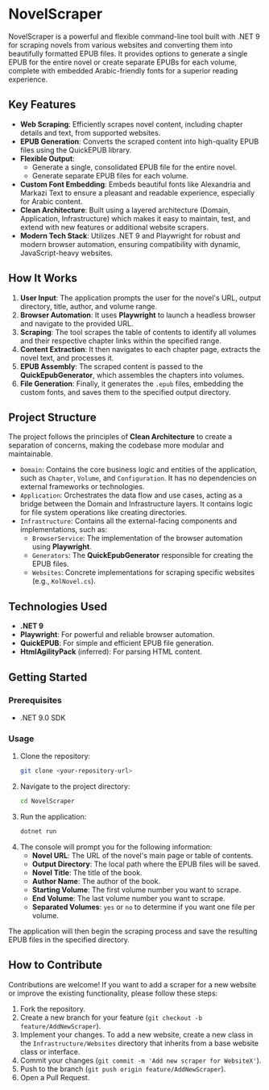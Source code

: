 # NovelScraper

NovelScraper is a powerful and flexible command-line tool built with .NET 9 for scraping novels from various websites and converting them into beautifully formatted EPUB files. It provides options to generate a single EPUB for the entire novel or create separate EPUBs for each volume, complete with embedded Arabic-friendly fonts for a superior reading experience.

## Key Features

*   **Web Scraping**: Efficiently scrapes novel content, including chapter details and text, from supported websites.
*   **EPUB Generation**: Converts the scraped content into high-quality EPUB files using the QuickEPUB library.
*   **Flexible Output**:
    *   Generate a single, consolidated EPUB file for the entire novel.
    *   Generate separate EPUB files for each volume.
*   **Custom Font Embedding**: Embeds beautiful fonts like Alexandria and Markazi Text to ensure a pleasant and readable experience, especially for Arabic content.
*   **Clean Architecture**: Built using a layered architecture (Domain, Application, Infrastructure) which makes it easy to maintain, test, and extend with new features or additional website scrapers.
*   **Modern Tech Stack**: Utilizes .NET 9 and Playwright for robust and modern browser automation, ensuring compatibility with dynamic, JavaScript-heavy websites.

## How It Works

1.  **User Input**: The application prompts the user for the novel's URL, output directory, title, author, and volume range.
2.  **Browser Automation**: It uses **Playwright** to launch a headless browser and navigate to the provided URL.
3.  **Scraping**: The tool scrapes the table of contents to identify all volumes and their respective chapter links within the specified range.
4.  **Content Extraction**: It then navigates to each chapter page, extracts the novel text, and processes it.
5.  **EPUB Assembly**: The scraped content is passed to the **QuickEpubGenerator**, which assembles the chapters into volumes.
6.  **File Generation**: Finally, it generates the `.epub` files, embedding the custom fonts, and saves them to the specified output directory.

## Project Structure

The project follows the principles of **Clean Architecture** to create a separation of concerns, making the codebase more modular and maintainable.

*   `Domain`: Contains the core business logic and entities of the application, such as `Chapter`, `Volume`, and `Configuration`. It has no dependencies on external frameworks or technologies.
*   `Application`: Orchestrates the data flow and use cases, acting as a bridge between the Domain and Infrastructure layers. It contains logic for file system operations like creating directories.
*   `Infrastructure`: Contains all the external-facing components and implementations, such as:
    *   `BrowserService`: The implementation of the browser automation using **Playwright**.
    *   `Generators`: The **QuickEpubGenerator** responsible for creating the EPUB files.
    *   `Websites`: Concrete implementations for scraping specific websites (e.g., `KolNovel.cs`).

## Technologies Used

*   **.NET 9**
*   **Playwright**: For powerful and reliable browser automation.
*   **QuickEPUB**: For simple and efficient EPUB file generation.
*   **HtmlAgilityPack** (inferred): For parsing HTML content.

## Getting Started

### Prerequisites

*   .NET 9.0 SDK

### Usage

1.  Clone the repository:
    ```bash
    git clone <your-repository-url>
    ```
2.  Navigate to the project directory:
    ```bash
    cd NovelScraper
    ```
3.  Run the application:
    ```bash
    dotnet run
    ```
4.  The console will prompt you for the following information:
    *   **Novel URL**: The URL of the novel's main page or table of contents.
    *   **Output Directory**: The local path where the EPUB files will be saved.
    *   **Novel Title**: The title of the book.
    *   **Author Name**: The author of the book.
    *   **Starting Volume**: The first volume number you want to scrape.
    *   **End Volume**: The last volume number you want to scrape.
    *   **Separated Volumes**: `yes` or `no` to determine if you want one file per volume.

The application will then begin the scraping process and save the resulting EPUB files in the specified directory.

## How to Contribute

Contributions are welcome! If you want to add a scraper for a new website or improve the existing functionality, please follow these steps:

1.  Fork the repository.
2.  Create a new branch for your feature (`git checkout -b feature/AddNewScraper`).
3.  Implement your changes. To add a new website, create a new class in the `Infrastructure/Websites` directory that inherits from a base website class or interface.
4.  Commit your changes (`git commit -m 'Add new scraper for WebsiteX'`).
5.  Push to the branch (`git push origin feature/AddNewScraper`).
6.  Open a Pull Request.
